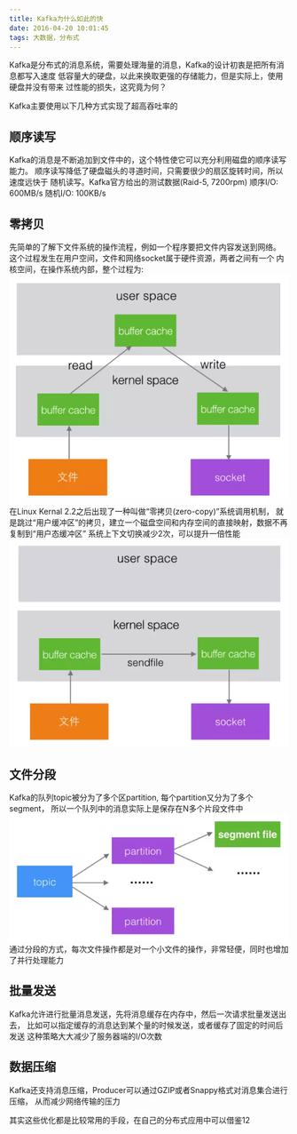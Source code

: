 ```yaml
---
title: Kafka为什么如此的快
date: 2016-04-20 10:01:45
tags: 大数据，分布式
---
```

Kafka是分布式的消息系统，需要处理海量的消息，Kafka的设计初衷是把所有消息都写入速度
低容量大的硬盘，以此来换取更强的存储能力，但是实际上，使用硬盘并没有带来
过性能的损失，这究竟为何？

Kafka主要使用以下几种方式实现了超高吞吐率的

## 顺序读写
Kafka的消息是不断追加到文件中的，这个特性使它可以充分利用磁盘的顺序读写能力。
顺序读写降低了硬盘磁头的寻道时间，只需要很少的扇区旋转时间，所以速度远快于
随机读写。Kafka官方给出的测试数据(Raid-5, 7200rpm)
顺序I/O: 600MB/s
随机I/O: 100KB/s
## 零拷贝
先简单的了解下文件系统的操作流程，例如一个程序要把文件内容发送到网络。
这个过程发生在用户空间，文件和网络socket属于硬件资源，两者之间有一个
内核空间，在操作系统内部，整个过程为:
![image](/../../gallery/zero-copy.jpg)
在Linux Kernal 2.2之后出现了一种叫做“零拷贝(zero-copy)”系统调用机制，
就是跳过“用户缓冲区”的拷贝，建立一个磁盘空间和内存空间的直接映射，数据不再复制到“用户态缓冲区”
系统上下文切换减少2次，可以提升一倍性能
![image](/../../gallery/user-space.jpg)
## 文件分段
Kafka的队列topic被分为了多个区partition, 每个partition又分为了多个segment，
所以一个队列中的消息实际上是保存在N多个片段文件中
![image](/../../gallery/file-seperate.jpg)
通过分段的方式，每次文件操作都是对一个小文件的操作，非常轻便，同时也增加了并行处理能力
## 批量发送
Kafka允许进行批量消息发送，先将消息缓存在内存中，然后一次请求批量发送出去，
比如可以指定缓存的消息达到某个量的时候发送，或者缓存了固定的时间后发送
这种策略大大减少了服务器端的I/O次数
## 数据压缩
Kafka还支持消息压缩，Producer可以通过GZIP或者Snappy格式对消息集合进行压缩，
从而减少网络传输的压力


其实这些优化都是比较常用的手段，在自己的分布式应用中可以借鉴12